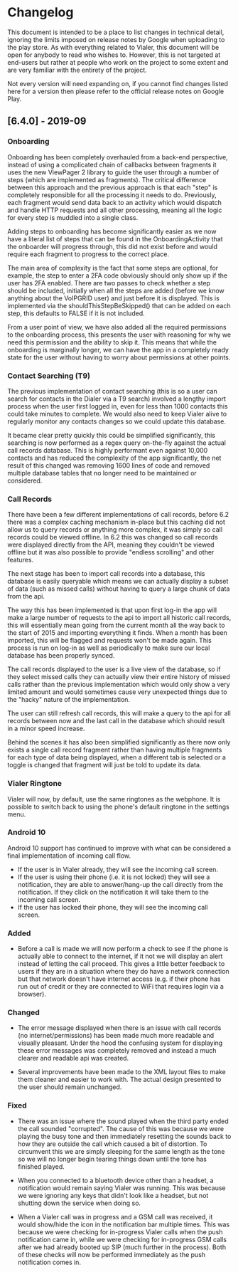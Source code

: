 # Changelog
This document is intended to be a place to list changes in technical
detail, ignoring the limits imposed on release notes by Google when
uploading to the play store. As with everything related to Vialer, this
document will be open for anybody to read who wishes to. However, this
is not targeted at end-users but rather at people who work on the
project to some extent and are very familiar with the entirety of the
project.

Not every version will need expanding on, if you cannot find changes
listed here for a version then please refer to the official release
notes on Google Play.

## [6.4.0] - 2019-09
### Onboarding

Onboarding has been completely overhauled from a back-end perspective,
instead of using a complicated chain of callbacks between fragments it
uses the new ViewPager 2 library to guide the user through a number of
steps (which are implemented as fragments). The critical difference
between this approach and the previous approach is that each "step" is
completely responsible for all the processing it needs to do.
Previously, each fragment would send data back to an activity which
would dispatch and handle HTTP requests and all other processing,
meaning all the logic for every step is muddled into a single class.

Adding steps to onboarding has become significantly easier as we now
have a literal list of steps that can be found in the OnboardingActivity
that the onboarder will progress through, this did not exist before and
would require each fragment to progress to the correct place. 

The main area of complexity is the fact that some steps are optional,
for example, the step to enter a 2FA code obviously should only show up
if the user has 2FA enabled. There are two passes to check whether a
step should be included, initially when all the steps are added (before
we know anything about the VoIPGRID user) and just before it is
displayed. This is implemented via the shouldThisStepBeSkipped() that
can be added on each step, this defaults to FALSE if it is not included.

From a user point of view, we have also added all the required
permissions to the onboarding process, this presents the user with
reasoning for why we need this permission and the ability to skip it.
This means that while the onboarding is marginally longer, we can have
the app in a completely ready state for the user without having to worry
about permissions at other points.

### Contact Searching (T9)

The previous implementation of contact searching (this is so a user can
search for contacts in the Dialer via a T9 search) involved a lengthy
import process when the user first logged in, even for less than 1000
contacts this could take minutes to complete. We would also need to keep
Vialer alive to regularly monitor any contacts changes so we could
update this database.

It became clear pretty quickly this could be simplified significantly,
this searching is now performed as a regex query on-the-fly against the
actual call records database. This is highly performant even against
10,000 contacts and has reduced the complexity of the app significantly,
the net result of this changed was removing 1600 lines of code and
removed multiple database tables that no longer need to be maintained or
considered.

### Call Records

There have been a few different implementations of call records, before
6.2 there was a complex caching mechanism in-place but this caching did
not allow us to query records or anything more complex, it was simply so
call records could be viewed offline. In 6.2 this was changed so call
records were displayed directly from the API, meaning they couldn't be
viewed offline but it was also possible to provide "endless scrolling"
and other features.

The next stage has been to import call records into a database, this
database is easily queryable which means we can actually display a
subset of data (such as missed calls) without having to query a large
chunk of data from the api.

The way this has been implemented is that upon first log-in the app will
make a large number of requests to the api to import all historic call
records, this will essentially mean going from the current month all the
way back to the start of 2015 and importing everything it finds. When a
month has been imported, this will be flagged and requests won't be made
again. This process is run on log-in as well as periodically to make
sure our local database has been properly synced.

The call records displayed to the user is a live view of the database,
so if they select missed calls they can actually view their entire
history of missed calls rather than the previous implementation which
would only show a very limited amount and would sometimes cause very
unexpected things due to the "hacky" nature of the implementation.

The user can still refresh call records, this will make a query to the
api for all records between now and the last call in the database which
should result in a minor speed increase.

Behind the scenes it has also been simplified significantly as there now
only exists a single call record fragment rather than having multiple
fragments for each type of data being displayed, when a different tab is
selected or a toggle is changed that fragment will just be told to
update its data.

### Vialer Ringtone

Vialer will now, by default, use the same ringtones as the webphone. It is
possible to switch back to using the phone's default ringtone in the settings
menu.

### Android 10

Android 10 support has continued to improve with what can be considered
a final implementation of incoming call flow.

- If the user is in Vialer already, they will see the incoming call
  screen.
- If the user is using their phone (i.e. it is not locked) they will see
  a notification, they are able to answer/hang-up the call directly from
  the notification. If they click on the notification it will take them
  to the incoming call screen.
- If the user has locked their phone, they will see the incoming call
  screen.

### Added
- Before a call is made we will now perform a check to see if the phone is 
  actually able to connect to the internet, if it not we will display an alert 
  instead of letting the call proceed. This gives a little better feedback
  to users if they are in a situation where they do have a network connection
  but that network doesn't have internet access (e.g. if their phone has run
  out of credit or they are connected to WiFi that requires login via a browser).

### Changed
- The error message displayed when there is an issue with call records
  (no internet/permissions) has been made much more readable and
  visually pleasant. Under the hood the confusing system for displaying
  these error messages was completely removed and instead a much clearer
  and readable api was created.
  
- Several improvements have been made to the XML layout files to make
  them cleaner and easier to work with. The actual design presented to
  the user should remain unchanged.

### Fixed
 - There was an issue where the sound played when the third party ended
   the call sounded "corrupted". The cause of this was because we were
   playing the busy tone and then immediately resetting the sounds back
   to how they are outside the call which caused a bit of distortion. To
   circumvent this we are simply sleeping for the same length as the
   tone so we will no longer begin tearing things down until the tone
   has finished played.
  
-   When you connected to a bluetooth device other than a headset, a
    notification would remain saying Vialer was running. This was
    because we were ignoring any keys that didn't look like a headset,
    but not shutting down the service when doing so.
    
-  When a Vialer call was in progress and a GSM call was received, it
   would show/hide the icon in the notification bar multiple times. This
   was because we were checking for in-progress Vialer calls when the
   push notification came in, while we were checking for in-progress GSM
   calls after we had already booted up SIP (much further in the
   process). Both of these checks will now be performed immediately as
   the push notification comes in.